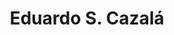 ---
title: "Eduardo S. Cazalá"
url: /ciudad-autonoma-de-buenos-aires/eduardo-s-cazala/
shop: material de oficina
---